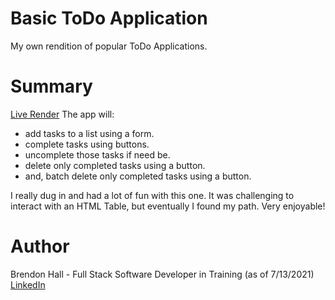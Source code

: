 # Basic ToDo Application
My own rendition of popular ToDo Applications.

# Summary
[Live Render](https://brendonh18.github.io/ToDo-Application/)
The app will:
-  add tasks to a list using a form.
- complete tasks using buttons.
- uncomplete those tasks if need be.
- delete only completed tasks using a button.
- and, batch delete only completed tasks using a button. 

I really dug in and had a lot of fun with this one. It was challenging to interact with an HTML Table, but eventually I found my path. Very enjoyable!

# Author
Brendon Hall - Full Stack Software Developer in Training (as of 7/13/2021) [LinkedIn](https://www.linkedin.com/in/brendonphall/)
